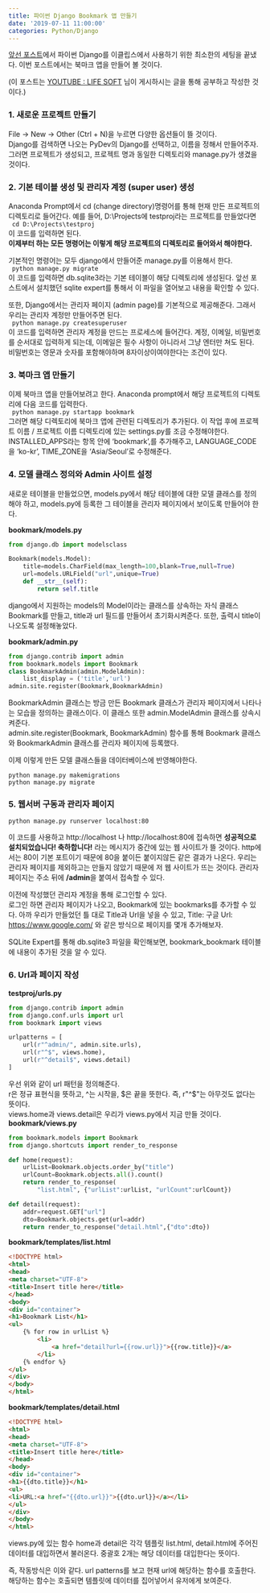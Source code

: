 ```yaml
---
title: 파이썬 Django Bookmark 앱 만들기
date: '2019-07-11 11:00:00'
categories: Python/Django
---
```

[앞선 포스트](https://hwangtolee.github.io/python,/django/2019/07/10/Python-Django-Preperations.html)에서 파이썬 Django를 이클립스에서 사용하기 위한 최소한의 세팅을 끝냈다. 이번 포스트에서는 북마크 앱을 만들어 볼 것이다.

(이 포스트는 [YOUTUBE : LIFE SOFT](https://www.youtube.com/channel/UCqRTjWqD-ZWHj0ZoPSKVWBw) 님이 게시하시는 글을 통해 공부하고 작성한 것이다.)

### 1. 새로운 프로젝트 만들기
File -> New -> Other (Ctrl + N)을 누르면 다양한 옵션들이 뜰 것이다.  
Django를 검색하면 나오는 PyDev의 Django를 선택하고, 이름을 정해서 만들어주자.  
그러면 프로젝트가 생성되고, 프로젝트 명과 동일한 디렉토리와 manage.py가 생겼을 것이다. 

### 2. 기본 테이블 생성 및 관리자 계정 (super user) 생성
Anaconda Prompt에서 cd (change directory)명령어를 통해 현재 만든 프로젝트의 디렉토리로 들어간다. 예를 들어, D:\Projects에 testproj라는 프로젝트를 만들었다면  
<code> cd D:\Projects\testproj </code>  
이 코드를 입력하면 된다.  
**이제부터 하는 모든 명령어는 이렇게 해당 프로젝트의 디렉토리로 들어와서 해야한다.**

기본적인 명령어는 모두 django에서 만들어준 manage.py를 이용해서 한다.  
<code> python manage.py migrate </code>  
이 코드를 입력하면 db.sqlite3라는 기본 테이블이 해당 디렉토리에 생성된다. 앞선 포스트에서 설치했던 sqlite expert를 통해서 이 파일을 열어보고 내용을 확인할 수 있다. 

또한, Django에서는 관리자 페이지 (admin page)를 기본적으로 제공해준다. 그래서 우리는 관리자 계정만 만들어주면 된다.  
<code> python manage.py createsuperuser  </code>  
이 코드를 입력하면 관리자 계정을 만드는 프로세스에 들어간다. 계정, 이메일, 비밀번호를 순서대로 입력하게 되는데, 이메일은 필수 사항이 아니라서 그냥 엔터만 쳐도 된다. 비밀번호는 영문과 숫자를 포함해야하며 8자이상이여야한다는 조건이 있다.

### 3. 북마크 앱 만들기
이제 북마크 앱을 만들어보려고 한다. Anaconda prompt에서 해당 프로젝트의 디렉토리에 다음 코드를 입력한다.  
<code> python manage.py startapp bookmark </code>  
그러면 해당 디렉토리에 북마크 앱에 관련된 디렉토리가 추가된다. 이 작업 후에 프로젝트 이름 / 프로젝트 이름 디렉토리에 있는 settings.py를 조금 수정해야한다. INSTALLED_APPS라는 항목 안에 ‘bookmark’,를 추가해주고, LANGUAGE_CODE을 ‘ko-kr’, TIME_ZONE을 ‘Asia/Seoul’로 수정해준다.

### 4. 모델 클래스 정의와 Admin 사이트 설정
새로운 테이블을 만들었으면, models.py에서 해당 테이블에 대한 모델 클래스를 정의해야 하고, models.py에 등록한 그 테이블을 관리자 페이지에서 보이도록 만들어야 한다.

**bookmark/models.py**  
```python
from django.db import modelsclass

Bookmark(models.Model):
    title=models.CharField(max_length=100,blank=True,null=True)
    url=models.URLField("url",unique=True)
    def __str__(self):
        return self.title
```

django에서 지원하는 models의 Model이라는 클래스를 상속하는 자식 클래스 Bookmark를 만들고, title과 url 필드를 만들어서 초기화시켜준다.  또한, 출력시 title이 나오도록 설정해놓았다. 

**bookmark/admin.py**  

```python
from django.contrib import admin
from bookmark.models import Bookmark
class BookmarkAdmin(admin.ModelAdmin):
    list_display = ('title','url')
admin.site.register(Bookmark,BookmarkAdmin)
```

BookmarkAdmin 클래스는 방금 만든 Bookmark 클래스가 관리자 페이지에서 나타나는 모습을 정의하는 클래스이다. 이 클래스 또한 admin.ModelAdmin 클래스를 상속시켜준다.   
admin.site.register(Bookmark, BookmarkAdmin) 함수를 통해 Bookmark 클래스와 BookmarkAdmin 클래스를 관리자 페이지에 등록했다.  

이제 이렇게 만든 모델 클래스들을 데이터베이스에 반영해야한다.   
<pre><code>python manage.py makemigrations
python manage.py migrate</code>
</pre>

### 5. 웹서버 구동과 관리자 페이지

<code>python manage.py runserver localhost:80</code>

이 코드를 사용하고 http://localhost 나 http://localhost:80에 접속하면 **성공적으로 설치되었습니다! 축하합니다!** 라는 메시지가 중간에 있는 웹 사이트가 뜰 것이다. http에서는 80이 기본 포트이기 때문에 80을 붙이든 붙이지않든 같은 결과가 나온다. 우리는 관리자 페이지를 제외하고는 만들지 않았기 때문에 저 웹 사이트가 뜨는 것이다. 관리자 페이지는 주소 뒤에 **/admin**을 붙여서 접속할 수 있다.    

이전에 작성했던 관리자 계정을 통해 로그인할 수 있다.  
로그인 하면 관리자 페이지가 나오고, Bookmark에 있는 bookmarks를 추가할 수 있다. 아까 우리가 만들었던 틀 대로 Title과 Url을 넣을 수 있고, Title: 구글 Url: https://www.google.com/ 와 같은 방식으로 페이지를 몇개 추가해보자.   

SQLite Expert를 통해 db.sqlite3 파일을 확인해보면, bookmark_bookmark 테이블에 내용이 추가된 것을 알 수 있다.  

### 6. Url과 페이지 작성
**testproj/urls.py**  

```python
from django.contrib import admin
from django.conf.urls import url
from bookmark import views

urlpatterns = [
    url(r"^admin/", admin.site.urls),
    url(r"^$", views.home),
    url(r"^detail$", views.detail)
]
```

우선 위와 같이 url 패턴을 정의해준다.  
r은 정규 표현식을 뜻하고, ^는 시작을, $은 끝을 뜻한다. 즉, r"^$"는 아무것도 없다는 뜻이다.  
views.home과 views.detail은 우리가 views.py에서 지금 만들 것이다.  
**bookmark/views.py**  

```python
from bookmark.models import Bookmark
from django.shortcuts import render_to_response

def home(request):
    urlList=Bookmark.objects.order_by("title")
    urlCount=Bookmark.objects.all().count()
    return render_to_response(
        "list.html", {"urlList":urlList, "urlCount":urlCount})

def detail(request):
    addr=request.GET["url"]
    dto=Bookmark.objects.get(url=addr)
    return render_to_response("detail.html",{"dto":dto}) 
```

**bookmark/templates/list.html**

```html
<!DOCTYPE html>
<html>
<head>
<meta charset="UTF-8">
<title>Insert title here</title>
</head>
<body>
<div id="container">
<h1>Bookmark List</h1>
<ul>
	{% for row in urlList %}
		<li>
			<a href="detail?url={{row.url}}">{{row.title}}</a>
		</li>
	{% endfor %}
</ul>
</div>
</body>
</html>
```

**bookmark/templates/detail.html**
```html
<!DOCTYPE html>
<html>
<head>
<meta charset="UTF-8">
<title>Insert title here</title>
</head>
<body>
<div id="container">
<h1>{{dto.title}}</h1>
<ul>
<li>URL:<a href="{{dto.url}}">{{dto.url}}</a></li>
</ul>
</div>
</body>
</html>
```
views.py에 있는 함수 home과 detail은 각각 템플릿 list.html, detail.html에 주어진 데이터를 대입하면서 불러온다. 중괄호 2개는 해당 데이터를 대입한다는 뜻이다.

즉, 작동방식은 이와 같다. url patterns를 보고 현재	 url에 해당하는 함수를 호출한다. 해당하는 함수는 호출되면 템플릿에 데이터를 집어넣어서 유저에게 보여준다. 
